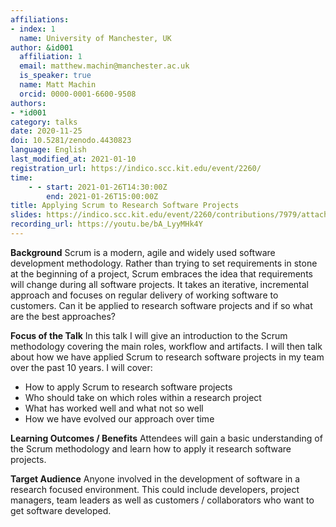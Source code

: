 ```yaml
---
affiliations:
- index: 1
  name: University of Manchester, UK
author: &id001
  affiliation: 1
  email: matthew.machin@manchester.ac.uk
  is_speaker: true
  name: Matt Machin
  orcid: 0000-0001-6600-9508
authors:
- *id001
category: talks
date: 2020-11-25
doi: 10.5281/zenodo.4430823
language: English
last_modified_at: 2021-01-10
registration_url: https://indico.scc.kit.edu/event/2260/
time:
    - - start: 2021-01-26T14:30:00Z
        end: 2021-01-26T15:00:00Z
title: Applying Scrum to Research Software Projects
slides: https://indico.scc.kit.edu/event/2260/contributions/7979/attachments/3863/5947/SORSE_Session_Slides_2021-01-26-1talk.pptx
recording_url: https://youtu.be/bA_LyyMHk4Y
---
```


**Background**
Scrum is a modern, agile and widely used software development methodology. Rather than trying to set requirements in stone at the beginning of a project, Scrum embraces the idea that requirements will change during all software projects. It takes an iterative, incremental approach and focuses on regular delivery of working software to customers. Can it be applied to research software projects and if so what are the best approaches?

**Focus of the Talk**
In this talk I will give an introduction to the Scrum methodology covering the main roles, workflow and artifacts. I will then talk about how we have applied Scrum to research software projects in my team over the past 10 years. I will cover:
*	How to apply Scrum to research software projects
*	Who should take on which roles within a research project
*	What has worked well and what not so well
*	How we have evolved our approach over time

**Learning Outcomes / Benefits**
Attendees will gain a basic understanding of the Scrum methodology and learn how to apply it research software projects.

**Target Audience**
Anyone involved in the development of software in a research focused environment. This could include developers, project managers, team leaders as well as customers / collaborators who want to get software developed.
